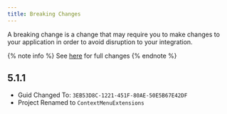```yaml
---
title: Breaking Changes
---
```


A breaking change is a change that may require you to make changes to your application in order to avoid disruption to your integration.

{% note info %}
See [here](https://github.com/WindowUIOrg/WindowUI/releases) for full changes
{% endnote %}

## 5.1.1
- Guid Changed To: `3EB53D8C-1221-451F-80AE-50E5B67E42DF`
- Project Renamed to `ContextMenuExtensions`
